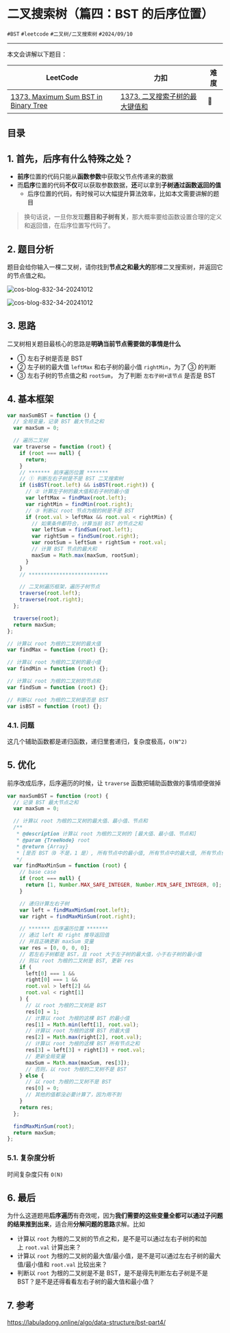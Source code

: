 
# 二叉搜索树（篇四：BST 的后序位置）

`#BST` `#leetcode`  `#二叉树/二叉搜索树`   `#2024/09/10` 

---

本文会讲解以下题目：

| LeetCode                                                                                              | 力扣                                                                                 | 难度  |
| ----------------------------------------------------------------------------------------------------- | ---------------------------------------------------------------------------------- | --- |
| [1373. Maximum Sum BST in Binary Tree](https://leetcode.com/problems/maximum-sum-bst-in-binary-tree/) | [1373. 二叉搜索子树的最大键值和](https://leetcode.cn/problems/maximum-sum-bst-in-binary-tree/) | 🔴  |


## 目录
<!-- toc -->
 ## 1. 首先，后序有什么特殊之处？ 

- **前序**位置的代码只能从**函数参数**中获取父节点传递来的数据
- 而**后序**位置的代码**不仅**可以获取参数数据，**还**可以拿到**子树通过函数返回的值**
	- 后序位置的代码，有时候可以大幅提升算法效率，比如本文需要讲解的题目

> 换句话说，一旦你发现**题目和子树有关**，那大概率要给函数设置合理的定义和返回值，在后序位置写代码了。

## 2. 题目分析

题目会给你输入一棵二叉树，请你找到**节点之和最大的**那棵二叉搜索树，并返回它的节点值之和。

![cos-blog-832-34-20241012](https://blog-1310531898.cos.ap-beijing.myqcloud.com/832-34-20241012/Pasted%20image%2020240910082418.png)

![cos-blog-832-34-20241012](https://blog-1310531898.cos.ap-beijing.myqcloud.com/832-34-20241012/Pasted%20image%2020240910082555.png)

## 3. 思路

二叉树相关题目最核心的思路是**明确当前节点需要做的事情是什么**
- ①  左右子树是否是 BST
- ②  左子树的最大值 `leftMax` 和右子树的最小值 `rightMin`，为了 ③ 的判断
- ③  左右子树的节点值之和 `rootSum`， 为了判断 `左右子树+该节点` 是否是 BST

## 4. 基本框架

```javascript
var maxSumBST = function () {
  // 全局变量，记录 BST 最大节点之和
  var maxSum = 0;

  // 遍历二叉树
  var traverse = function (root) {
    if (root === null) {
      return;
    }
    // ******* 前序遍历位置 *******
    // ① 判断左右子树是不是 BST 二叉搜索树
    if (isBST(root.left) && isBST(root.right)) {
      // ② 计算左子树的最大值和右子树的最小值
      var leftMax = findMax(root.left);
      var rightMin = findMin(root.right);
      // ③ 判断以 root 节点为根的树是不是 BST
      if (root.val > leftMax && root.val < rightMin) {
        // 如果条件都符合，计算当前 BST 的节点之和
        var leftSum = findSum(root.left);
        var rightSum = findSum(root.right);
        var rootSum = leftSum + rightSum + root.val;
        // 计算 BST 节点的最大和
        maxSum = Math.max(maxSum, rootSum);
      }
    }
    // **************************

    // 二叉树遍历框架，遍历子树节点
    traverse(root.left);
    traverse(root.right);
  };

  traverse(root);
  return maxSum;
};

// 计算以 root 为根的二叉树的最大值
var findMax = function (root) {};

// 计算以 root 为根的二叉树的最小值
var findMin = function (root) {};

// 计算以 root 为根的二叉树的节点和
var findSum = function (root) {};

// 判断以 root 为根的二叉树是否是 BST
var isBST = function (root) {};

```

### 4.1. 问题

这几个辅助函数都是递归函数，递归里套递归，复杂度极高，`O(N^2)`

## 5. 优化

前序改成后序，后序遍历的时候，让 `traverse` 函数把辅助函数做的事情顺便做掉

```javascript
var maxSumBST = function (root) {
  // 记录 BST 最大节点之和
  var maxSum = 0;

  // 计算以 root 为根的二叉树的最大值、最小值、节点和
  /**
   * @description 计算以 root 为根的二叉树的 [最大值、最小值、节点和]
   * @param {TreeNode} root
   * @return {Array} 
   * [是否 BST（0 不是，1 是）, 所有节点中的最小值, 所有节点中的最大值, 所有节点值之和]
   */
  var findMaxMinSum = function (root) {
    // base case
    if (root === null) {
      return [1, Number.MAX_SAFE_INTEGER, Number.MIN_SAFE_INTEGER, 0];
    }

    // 递归计算左右子树
    var left = findMaxMinSum(root.left);
    var right = findMaxMinSum(root.right);

    // ******* 后序遍历位置 *******
    // 通过 left 和 right 推导返回值
    // 并且正确更新 maxSum 变量
    var res = [0, 0, 0, 0];
    // 若左右子树都是 BST，且 root 大于左子树的最大值，小于右子树的最小值
    // 则以 root 为根的二叉树是 BST, 更新 res
    if (
      left[0] === 1 &&
      right[0] === 1 &&
      root.val > left[2] &&
      root.val < right[1]
    ) {
      // 以 root 为根的二叉树是 BST
      res[0] = 1;
      // 计算以 root 为根的这棵 BST 的最小值
      res[1] = Math.min(left[1], root.val);
      // 计算以 root 为根的这棵 BST 的最大值
      res[2] = Math.max(right[2], root.val);
      // 计算以 root 为根的这棵 BST 所有节点之和
      res[3] = left[3] + right[3] + root.val;
      // 更新全局变量
      maxSum = Math.max(maxSum, res[3]);
      // 否则，以 root 为根的二叉树不是 BST
    } else {
      // 以 root 为根的二叉树不是 BST
      res[0] = 0;
      // 其他的值都没必要计算了，因为用不到
    }
    return res;
  };

  findMaxMinSum(root);
  return maxSum;
};

```

### 5.1. 复杂度分析

时间复杂度只有 `O(N)`

## 6. 最后

为什么这道题用**后序遍历**有奇效呢，因为**我们需要的这些变量全都可以通过子问题的结果推到出来**，适合用**分解问题的思路**求解。比如
- 计算以 `root` 为根的二叉树的节点之和，是不是可以通过左右子树的和加上 `root.val` 计算出来？
- 计算以 `root` 为根的二叉树的最大值/最小值，是不是可以通过左右子树的最大值/最小值和 `root.val` 比较出来？
- 判断以 `root` 为根的二叉树是不是 BST，是不是得先判断左右子树是不是 BST？是不是还得看看左右子树的最大值和最小值？

## 7. 参考

https://labuladong.online/algo/data-structure/bst-part4/

